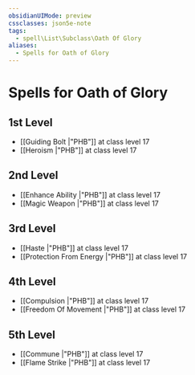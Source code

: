 ```yaml
---
obsidianUIMode: preview
cssclasses: json5e-note
tags:
  - spell\List\Subclass\Oath Of Glory
aliases:
  - Spells for Oath of Glory
---
```

# Spells for Oath of Glory

## 1st Level

- [[Guiding Bolt \|"PHB"]] at class level 17
- [[Heroism \|"PHB"]] at class level 17

## 2nd Level

- [[Enhance Ability \|"PHB"]] at class level 17
- [[Magic Weapon \|"PHB"]] at class level 17

## 3rd Level

- [[Haste \|"PHB"]] at class level 17
- [[Protection From Energy \|"PHB"]] at class level 17

## 4th Level

- [[Compulsion \|"PHB"]] at class level 17
- [[Freedom Of Movement \|"PHB"]] at class level 17

## 5th Level

- [[Commune \|"PHB"]] at class level 17
- [[Flame Strike \|"PHB"]] at class level 17
